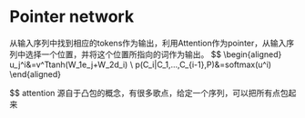 # Pointer network

从输入序列中找到相应的tokens作为输出，利用Attention作为pointer，从输入序列中选择一个位置，并将这个位置所指向的词作为输出。
$$
\begin{aligned}
u_j^i&=v^Ttanh(W_1e_j+W_2d_i) \\
p(C_i|C_1,...,C_{i-1},P)&=softmax(u^i)
\end{aligned}
$$
attention 源自于凸包的概念，有很多歌点，给定一个序列，可以把所有点包起来